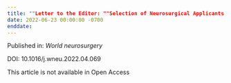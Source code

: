 ```yaml
---
title: ""Letter to the Editor: ""Selection of Neurosurgical Applicants in High-Income Developing Countries: A Pilot Study from the Gulf Cooperation Council Countries"".""
date: 2022-06-23 00:00:00 -0700
enddate:
---
```


Published in: *World neurosurgery*

DOI: 10.1016/j.wneu.2022.04.069

This article is not available in Open Access


